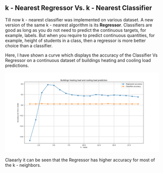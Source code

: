 ## k - Nearest Regressor Vs. k - Nearest Classifier

Till now k - nearest classifier was implemented on various dataset. A new version of the same k - nearest algorithm is its **Regressor**.
Classifiers are good as long as you do not need to predict the continuous targets, for example, labels. But when you require to predict continuous quantities, for example, height of students in a class, then a regressor is more better choice than a classifier.

Here, I have shown a curve which displays the accuracy of the Classifier Vs Regressor on a continuous dataset of buildings heating and cooling load predictions. 

![Accuracy Curve](https://github.com/hmnhGeek/Machine-Learning-Tutorials/blob/master/Tut%20-%205/accuracy.png)

Claearly it can be seen that the Regressor has higher accuracy for most of the k - neighbors.
